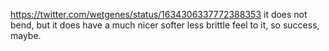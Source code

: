 https://twitter.com/wetgenes/status/1634306337772388353 it does not bend, but it does have a much nicer softer less brittle feel to it, so success, maybe.